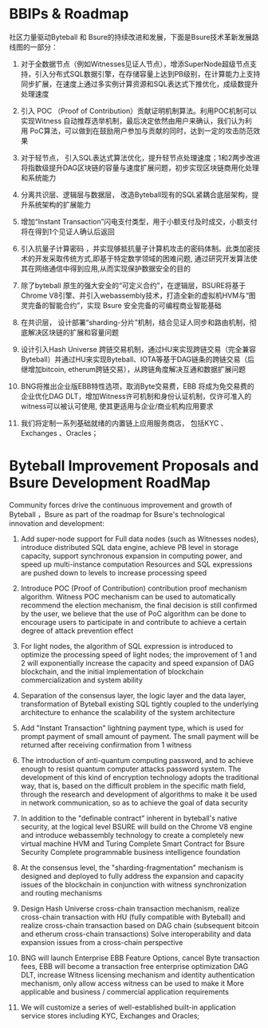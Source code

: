 # BBIPs & Roadmap

社区力量驱动Byteball 和 Bsure的持续改进和发展，下面是Bsure技术革新发展路线图的一部分：

1)	对于全数据节点（例如Witnesses见证人节点），增添SuperNode超级节点支持，引入分布式SQL数据引擎，在存储容量上达到PB级别，在计算能力上支持同步扩展，在速度上通过多实例计算资源和SQL表达式下推优化，成级数提升处理速度

2)	引入 POC （Proof of Contribution）贡献证明机制算法。利用POC机制可以实现Witness 自动推荐选举机制，最后决定依然由用户来确认，我们认为利用 PoC算法，可以做到在鼓励用户参加与贡献的同时，达到一定的攻击防范效果

3)	对于轻节点， 引入SQL表达式算法优化，提升轻节点处理速度；1和2两步改进将指数级提升DAG区块链的容量与速度扩展问题，初步实现区块链商用化处理和系统能力

4)	分离共识层、逻辑层与数据层， 改造Byteball现有的SQL紧耦合底层架构，提升系统架构的扩展能力

5)	增加“Instant Transaction”闪电支付类型，用于小额支付及时成交，小额支付将在得到1个见证人确认后返回

6)	引入抗量子计算密码 ，并实现够抵抗量子计算机攻击的密码体制。此类加密技术的开发采取传统方式,即基于特定数学领域的困难问题, 通过研究开发算法使其在网络通信中得到应用,从而实现保护数据安全的目的

7)	除了byteball 原生的强大安全的“可定义合约”，在逻辑层，BSURE将基于Chrome V8引擎、并引入webassembly技术，打造全新的虚拟机HVM与“图灵完备的智能合约”，实现 Bsure 安全完备的可编程商业智能基础

8)	在共识层， 设计部署“sharding-分片”机制，结合见证人同步和路由机制，彻底解决区块链的扩展和容量问题

9)	设计引入Hash Universe 跨链交易机制，通过HU来实现跨链交易（完全兼容Byteball）并通过HU来实现Byteball、IOTA等基于DAG链条的跨链交易（后继增加bitcoin, etherum跨链交易），从跨链角度解决互通和数据扩展问题

10)	 BNG将推出企业版EBB特性选项，取消Byte交易费，EBB 将成为免交易费的企业优化DAG DLT，增加Witness许可机制和身份认证机制，仅许可准入的witness可以被认可使用, 使其更适用与企业/商业机构应用要求

11)	 我们将定制一系列基础就绪的内置链上应用服务商店， 包括KYC 、Exchanges 、Oracles；

# Byteball Improvement Proposals and Bsure Development RoadMap

Community forces drive the continuous improvement and growth of Byteball ，Bsure as part of the roadmap for Bsure's technological innovation and development:

1) Add super-node support for Full data nodes (such as Witnesses  nodes), introduce distributed SQL data engine, achieve PB level in storage capacity, support synchronous expansion in computing power, and speed up multi-instance computation Resources and SQL expressions are pushed down to levels to increase processing speed

2) Introduce POC (Proof of Contribution) contribution proof mechanism algorithm. Witness POC mechanism can be used to automatically recommend the election mechanism, the final decision is still confirmed by the user, we believe that the use of PoC algorithm can be done to encourage users to participate in and contribute to achieve a certain degree of attack prevention effect

3) For light nodes, the algorithm of SQL expression is introduced to optimize the processing speed of light nodes; the improvement of 1 and 2 will exponentially increase the capacity and speed expansion of DAG blockchain, and the initial implementation of blockchain commercialization and system ability

4) Separation of the consensus layer, the logic layer and the data layer, transformation of Byteball existing SQL tightly coupled to the underlying architecture to enhance the scalability of the system architecture

5) Add "Instant Transaction" lightning payment type, which is used for prompt payment of small amount of payment. The small payment will be returned after receiving confirmation from 1 witness

6) The introduction of anti-quantum computing password, and to achieve enough to resist quantum computer attacks password system. The development of this kind of encryption technology adopts the traditional way, that is, based on the difficult problem in the specific math field, through the research and development of algorithms to make it be used in network communication, so as to achieve the goal of data security

7) In addition to the "definable contract" inherent in byteball's native security, at the logical level BSURE will build on the Chrome V8 engine and introduce webassembly technology to create a completely new virtual machine HVM and Turing Complete Smart Contract for Bsure Security Complete programmable business intelligence foundation

8) At the consensus level, the "sharding-fragmentation" mechanism is designed and deployed to fully address the expansion and capacity issues of the blockchain in conjunction with witness synchronization and routing mechanisms

9) Design Hash Universe cross-chain transaction mechanism, realize cross-chain transaction with HU (fully compatible with Byteball) and realize cross-chain transaction based on DAG chain (subsequent bitcoin and etherum cross-chain transactions) Solve interoperability and data expansion issues from a cross-chain perspective

10) BNG will launch Enterprise EBB Feature Options, cancel Byte transaction fees, EBB will become a transaction free enterprise optimization DAG DLT, increase Witness licensing mechanism and identity authentication mechanism, only allow access witness can be used to make it More applicable and business / commercial application requirements

11) We will customize a series of well-established built-in application service stores including KYC, Exchanges and Oracles;


